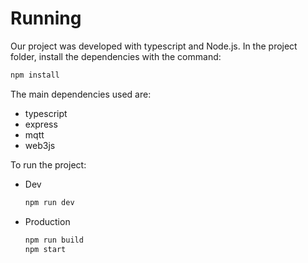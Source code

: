 # Running

Our project was developed with typescript and Node.js. In the project folder, install the dependencies with the command:

```bash
npm install
```

The main dependencies used are:

-   typescript
-   express
-   mqtt
-   web3js

To run the project:

-   Dev
    ```bash
    npm run dev
    ```
-   Production
    ```bash
    npm run build
    npm start
    ```
